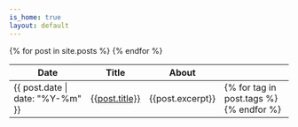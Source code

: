 ```yaml
---
is_home: true
layout: default
---
```


<table class="f6 w-100 center pv2 pt4" id="posts-list" cellspacing="0">
  <thead>
    <tr>
      <th class="fw6 bb b--white tl pb2 pr3 w-10">Date</th>
      <th class="fw6 bb b--white tl pb2 pr3 w-25">Title</th>
      <th class="fw6 bb b--white tl pb2 pr3 w-55">About</th>
      <th class="fw6 bb b--white tl pb2 pr3 w-10"></th>
    </tr>
  </thead>
    <tbody class="lh-copy">
{% for post in site.posts %}	
<tr>
<td class="fw6 bb b--white tl pb2 pr3 w-10">{{ post.date | date: "%Y-%m" }}</td>
<td class="pv3 pr2 bb b--white w-25"><a href="{{post.url}}">{{post.title}}</a></td>
<td class="pv3 pr3 bb b--white">{{post.excerpt}}</td>
<td class="pv3 pr3 bb b--white">
<div class="flex flex-row-reverse justify-start h-100">
{% for tag in post.tags %}
<div class="tag tag-{{tag}}"></div>
{% endfor %}
</div>
</td>
</tr>
{% endfor %} 
</tbody>
</table>

